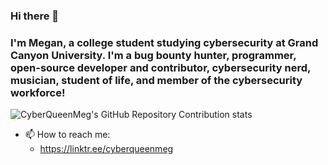 ### Hi there 👋

### I'm Megan, a college student studying cybersecurity at Grand Canyon University. I'm a bug bounty hunter, programmer, open-source developer and contributor, cybersecurity nerd, musician, student of life, and member of the cybersecurity workforce!

![CyberQueenMeg's GitHub Repository Contribution stats](https://github-contributor-stats.vercel.app/api?username=cyberqueenmeg&combine_all_yearly_contributions=true)

- 📫 How to reach me: 
  - https://linktr.ee/cyberqueenmeg
